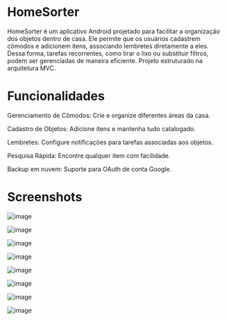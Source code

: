 # HomeSorter

HomeSorter é um aplicativo Android projetado para facilitar a organização dos objetos dentro de casa. Ele permite que os usuários cadastrem cômodos e adicionem itens, associando lembretes diretamente a eles. Dessa forma, tarefas recorrentes, como tirar o lixo ou substituir filtros, podem ser gerenciadas de maneira eficiente. Projeto estruturado na arquitetura MVC.

# Funcionalidades
Gerenciamento de Cômodos: Crie e organize diferentes áreas da casa.

Cadastro de Objetos: Adicione itens e mantenha tudo catalogado.

Lembretes: Configure notificações para tarefas associadas aos objetos.

Pesquisa Rápida: Encontre qualquer item com facilidade.

Backup em nuvem: Suporte para OAuth de conta Google.

# Screenshots
![image](https://github.com/user-attachments/assets/12ceda66-a193-4252-852c-6eb01f784ba0)

![image](https://github.com/user-attachments/assets/b4eaaee2-4144-41ae-aabf-5e53c8995319)

![image](https://github.com/user-attachments/assets/78ae3c05-232a-4c7f-9926-506053a109c2)

![image](https://github.com/user-attachments/assets/e507e4f9-a9e2-4e6a-b395-77f394fe8661)

![image](https://github.com/user-attachments/assets/1907adeb-7f86-4c00-961b-e93245191f44)

![image](https://github.com/user-attachments/assets/a373fb47-e3fb-4faa-8f8a-f00dfc0d61eb)

![image](https://github.com/user-attachments/assets/5ad0fd77-6bf2-492a-a887-2dbe98c42016)

![image](https://github.com/user-attachments/assets/3dca79c2-67e9-4025-99c2-a43d62759cfa)
